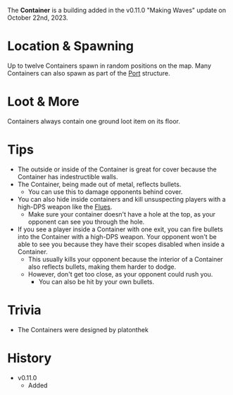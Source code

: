 The **Container** is a building added in the v0.11.0 "Making Waves" update on October 22nd, 2023. 

# Location & Spawning

Up to twelve Containers spawn in random positions on the map. Many Containers can also spawn as part of the [Port](/buildings/port) structure.

# Loot & More

Containers always contain one ground loot item on its floor.

# Tips
- The outside or inside of the Container is great for cover because the Container has indestructible walls.
- The Container, being made out of metal, reflects bullets.
  - You can use this to damage opponents behind cover.
- You can also hide inside containers and kill unsuspecting players with a high-DPS weapon like the [Flues](/weapons/guns/flues). 
  - Make sure your container doesn't have a hole at the top, as your opponent can see you through the hole.
- If you see a player inside a Container with one exit, you can fire bullets into the Container with a high-DPS weapon. Your opponent won't be able to see you because they have their scopes disabled when inside a Container.
  - This usually kills your opponent because the interior of a Container also reflects bullets, making them harder to dodge.
  - However, don't get too close, as your opponent could rush you.
    - You can also be hit by your own bullets.
# Trivia

- The Containers were designed by platonthek
# History

- v0.11.0
  - Added
